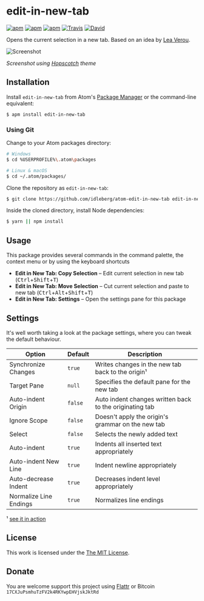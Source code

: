 # edit-in-new-tab

[![apm](https://img.shields.io/apm/l/edit-in-new-tab.svg?style=flat-square)](https://atom.io/packages/edit-in-new-tab)
[![apm](https://img.shields.io/apm/v/edit-in-new-tab.svg?style=flat-square)](https://atom.io/packages/edit-in-new-tab)
[![apm](https://img.shields.io/apm/dm/edit-in-new-tab.svg?style=flat-square)](https://atom.io/packages/edit-in-new-tab)
[![Travis](https://img.shields.io/travis/idleberg/atom-edit-in-new-tab.svg?style=flat-square)](https://travis-ci.org/idleberg/atom-edit-in-new-tab)
[![David](https://img.shields.io/david/dev/idleberg/atom-edit-in-new-tab.svg?style=flat-square)](https://david-dm.org/idleberg/atom-edit-in-new-tab?type=dev)

Opens the current selection in a new tab. Based on an idea by [Lea Verou](https://twitter.com/LeaVerou/status/807287092493553665).

![Screenshot](https://raw.github.com/idleberg/atom-edit-in-new-tab/master/screenshot.gif)

*Screenshot using [Hopscotch](https://atom.io/themes/hopscotch) theme*

## Installation

Install `edit-in-new-tab` from Atom's [Package Manager](http://flight-manual.atom.io/using-atom/sections/atom-packages/) or the command-line equivalent:

`$ apm install edit-in-new-tab`

### Using Git

Change to your Atom packages directory:

```bash
# Windows
$ cd %USERPROFILE%\.atom\packages

# Linux & macOS
$ cd ~/.atom/packages/
```

Clone the repository as `edit-in-new-tab`:

```bash
$ git clone https://github.com/idleberg/atom-edit-in-new-tab edit-in-new-tab
```

Inside the cloned directory, install Node dependencies:

```bash
$ yarn || npm install
```

## Usage

This package provides several commands in the command palette, the context menu or by using the keyboard shortcuts

* **Edit in New Tab: Copy Selection** – Edit current selection in new tab (<kbd>Ctrl</kbd>+<kbd>Shift</kbd>+<kbd>T</kbd>) 
* **Edit in New Tab: Move Selection** – Cut current selection and paste to new tab (<kbd>Ctrl</kbd>+<kbd>Alt</kbd>+<kbd>Shift</kbd>+<kbd>T</kbd>)
* **Edit in New Tab: Settings** – Open the settings pane for this package

## Settings

It's well worth taking a look at the package settings, where you can tweak the default behaviour.

Option                 | Default | Description
-----------------------|---------|--------------------------------------------------------
Synchronize Changes    | `true`  | Writes changes in the new tab back to the origin¹
Target Pane            | `null`  | Specifies the default pane for the new tab
Auto-indent Origin     | `false` | Auto indent changes written back to the originating tab
Ignore Scope           | `false` | Doesn't apply the origin's grammar on the new tab
Select                 | `false` | Selects the newly added text
Auto-indent            | `true`  | Indents all inserted text appropriately
Auto-indent New Line   | `true`  | Indent newline appropriately
Auto-decrease Indent   | `true`  | Decreases indent level appropriately
Normalize Line Endings | `true`  | Normalizes line endings 

¹ [see it in action](https://twitter.com/idleberg/status/822193943362359297)

## License

This work is licensed under the [The MIT License](LICENSE.md).

## Donate

You are welcome support this project using [Flattr](https://flattr.com/submit/auto?user_id=idleberg&url=https://github.com/idleberg/atom-edit-in-new-tab) or Bitcoin `17CXJuPsmhuTzFV2k4RKYwpEHVjskJktRd`
